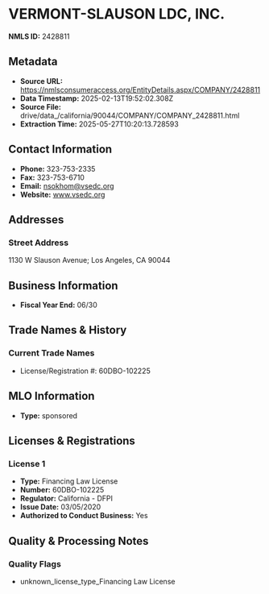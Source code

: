 # VERMONT-SLAUSON LDC, INC.

**NMLS ID:** 2428811

## Metadata
- **Source URL:** https://nmlsconsumeraccess.org/EntityDetails.aspx/COMPANY/2428811
- **Data Timestamp:** 2025-02-13T19:52:02.308Z
- **Source File:** drive/data_/california/90044/COMPANY/COMPANY_2428811.html
- **Extraction Time:** 2025-05-27T10:20:13.728593

## Contact Information
- **Phone:** 323-753-2335
- **Fax:** 323-753-6710
- **Email:** nsokhom@vsedc.org
- **Website:** www.vsedc.org

## Addresses
### Street Address
1130 W Slauson Avenue; Los Angeles, CA 90044

## Business Information
- **Fiscal Year End:** 06/30

## Trade Names & History
### Current Trade Names
- License/Registration #: 60DBO-102225

## MLO Information
- **Type:** sponsored

## Licenses & Registrations

### License 1
- **Type:** Financing Law License
- **Number:** 60DBO-102225
- **Regulator:** California - DFPI
- **Issue Date:** 03/05/2020
- **Authorized to Conduct Business:** Yes

## Quality & Processing Notes
### Quality Flags
- unknown_license_type_Financing Law License
